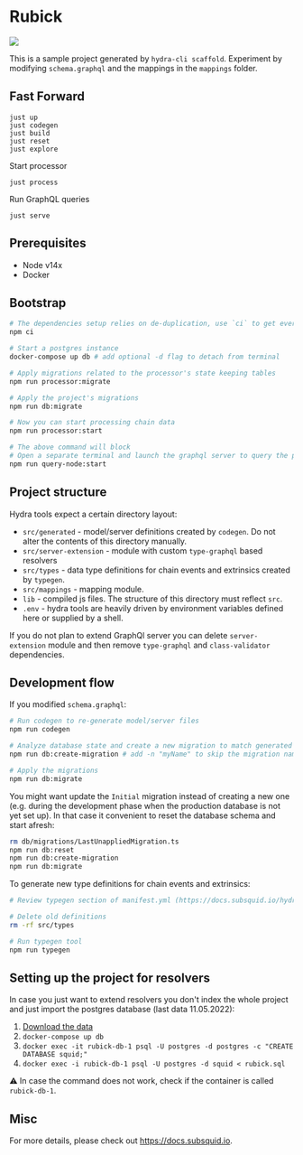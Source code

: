 # Rubick

![](https://media.giphy.com/media/chOyZePGEHDoTSY2CA/giphy.gif)

This is a sample project generated by `hydra-cli scaffold`. Experiment by modifying `schema.graphql` and the mappings in the `mappings` folder.

## Fast Forward

```
just up
just codegen
just build
just reset
just explore
```

Start processor
```
just process
```

Run GraphQL queries
```
just serve
```

## Prerequisites

* Node v14x
* Docker

## Bootstrap

```bash
# The dependencies setup relies on de-duplication, use `ci` to get everything right
npm ci

# Start a postgres instance
docker-compose up db # add optional -d flag to detach from terminal

# Apply migrations related to the processor's state keeping tables
npm run processor:migrate

# Apply the project's migrations
npm run db:migrate

# Now you can start processing chain data
npm run processor:start

# The above command will block
# Open a separate terminal and launch the graphql server to query the processed data
npm run query-node:start
```

## Project structure

Hydra tools expect a certain directory layout:

* `src/generated` - model/server definitions created by `codegen`. Do not alter the contents of this directory manually.
* `src/server-extension` - module with custom `type-graphql` based resolvers
* `src/types` - data type definitions for chain events and extrinsics created by `typegen`.
* `src/mappings` - mapping module.
* `lib` - compiled js files. The structure of this directory must reflect `src`.
* `.env` - hydra tools are heavily driven by environment variables defined here or supplied by a shell.

If you do not plan to extend GraphQl server you can delete `server-extension` module and then remove 
`type-graphql` and `class-validator` dependencies.

## Development flow

If you modified `schema.graphql`:

```bash
# Run codegen to re-generate model/server files
npm run codegen

# Analyze database state and create a new migration to match generated models
npm run db:create-migration # add -n "myName" to skip the migration name prompt

# Apply the migrations
npm run db:migrate
```

You might want update the `Initial` migration instead of creating a new one (e.g. during the development phase when the production database is not yet set up). In that case it convenient to reset the database schema and start afresh:

```bash
rm db/migrations/LastUnappliedMigration.ts
npm run db:reset
npm run db:create-migration
npm run db:migrate
```

To generate new type definitions for chain events and extrinsics:

```bash
# Review typegen section of manifest.yml (https://docs.subsquid.io/hydra-typegen)

# Delete old definitions
rm -rf src/types

# Run typegen tool
npm run typegen
```

## Setting up the project for resolvers

In case you just want to extend resolvers you don't index the whole project and just import the postgres database (last data 11.05.2022):

1. [Download the data](https://storage.googleapis.com/bright-meridian-316511-db-export/rubick.sql)
2. `docker-compose up db`
3. `docker exec -it rubick-db-1 psql -U postgres -d postgres -c "CREATE DATABASE squid;"`
4. `docker exec -i rubick-db-1 psql -U postgres -d squid < rubick.sql`

⚠️ In case the command does not work, check if the container is called `rubick-db-1`.

## Misc

For more details, please check out https://docs.subsquid.io.
